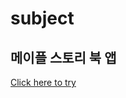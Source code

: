 # subject
## 메이플 스토리 북 앱
[Click here to try]([https://leebo-ram.github.io/Navbar/](https://github.com/dohy-9443/subject/tree/main/maple_story_book))
